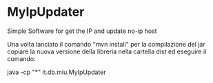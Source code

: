 # MyIpUpdater
Simple Software for get the IP and update no-ip host

Una volta lanciato il comando "mvn install" per la compilazione del jar copiare la nuova versione della libreria nella cartella dist ed eseguire il comando:

java -cp "*" it.db.miu.MyIpUpdater
